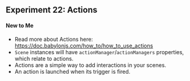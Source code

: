 ## Experiment 22: Actions

#### New to Me
- Read more about Actions here: https://doc.babylonjs.com/how_to/how_to_use_actions
- `Scene` instances will have `actionManager`/`actionManagers` properties, which relate to actions.
- Actions are a simple way to add interactions in your scenes.
- An action is launched when its trigger is fired.